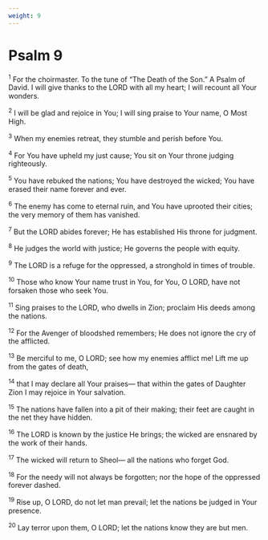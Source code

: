 ```yaml
---
weight: 9
---
```


# Psalm 9

<sup>1</sup> For the choirmaster. To the tune of “The Death of the Son.” A Psalm of David. I will give thanks to the LORD with all my heart; I will recount all Your wonders. 

<sup>2</sup> I will be glad and rejoice in You; I will sing praise to Your name, O Most High. 

<sup>3</sup> When my enemies retreat, they stumble and perish before You. 

<sup>4</sup> For You have upheld my just cause; You sit on Your throne judging righteously. 

<sup>5</sup> You have rebuked the nations; You have destroyed the wicked; You have erased their name forever and ever. 

<sup>6</sup> The enemy has come to eternal ruin, and You have uprooted their cities; the very memory of them has vanished. 

<sup>7</sup> But the LORD abides forever; He has established His throne for judgment. 

<sup>8</sup> He judges the world with justice; He governs the people with equity. 

<sup>9</sup> The LORD is a refuge for the oppressed, a stronghold in times of trouble. 

<sup>10</sup> Those who know Your name trust in You, for You, O LORD, have not forsaken those who seek You. 

<sup>11</sup> Sing praises to the LORD, who dwells in Zion; proclaim His deeds among the nations. 

<sup>12</sup> For the Avenger of bloodshed remembers; He does not ignore the cry of the afflicted. 

<sup>13</sup> Be merciful to me, O LORD; see how my enemies afflict me! Lift me up from the gates of death, 

<sup>14</sup> that I may declare all Your praises— that within the gates of Daughter Zion I may rejoice in Your salvation. 

<sup>15</sup> The nations have fallen into a pit of their making; their feet are caught in the net they have hidden. 

<sup>16</sup> The LORD is known by the justice He brings; the wicked are ensnared by the work of their hands. 

<sup>17</sup> The wicked will return to Sheol— all the nations who forget God. 

<sup>18</sup> For the needy will not always be forgotten; nor the hope of the oppressed forever dashed. 

<sup>19</sup> Rise up, O LORD, do not let man prevail; let the nations be judged in Your presence. 

<sup>20</sup> Lay terror upon them, O LORD; let the nations know they are but men. 


